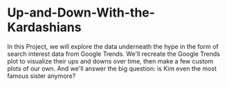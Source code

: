 # Up-and-Down-With-the-Kardashians
In this Project, we will explore the data underneath the hype in the form of search interest data from Google Trends. We'll recreate the Google Trends plot to visualize their ups and downs over time, then make a few custom plots of our own. And we'll answer the big question: is Kim even the most famous sister anymore?
